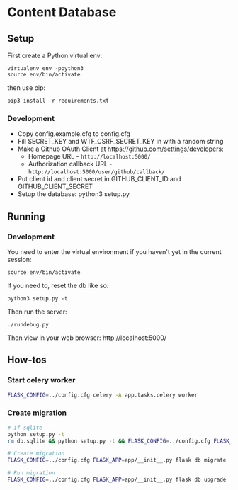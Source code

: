 # Content Database

## Setup

First create a Python virtual env:

	virtualenv env -ppython3
	source env/bin/activate

then use pip:

	pip3 install -r requirements.txt

### Development

* Copy config.example.cfg to config.cfg
* Fill SECRET_KEY and WTF_CSRF_SECRET_KEY in with a random string
* Make a Github OAuth Client at <https://github.com/settings/developers>:
	* Homepage URL - `http://localhost:5000/`
	* Authorization callback URL - `http://localhost:5000/user/github/callback/`
* Put client id and client secret in GITHUB_CLIENT_ID and GITHUB_CLIENT_SECRET
* Setup the database: python3 setup.py


## Running

### Development

You need to enter the virtual environment if you haven't yet in
the current session:

	source env/bin/activate

If you need to, reset the db like so:

	python3 setup.py -t

Then run the server:

	./rundebug.py

Then view in your web browser: http://localhost:5000/

## How-tos

### Start celery worker

```sh
FLASK_CONFIG=../config.cfg celery -A app.tasks.celery worker
```

### Create migration

```sh
# if sqlite
python setup.py -t
rm db.sqlite && python setup.py -t && FLASK_CONFIG=../config.cfg FLASK_APP=app/__init__.py flask db stamp head

# Create migration
FLASK_CONFIG=../config.cfg FLASK_APP=app/__init__.py flask db migrate

# Run migration
FLASK_CONFIG=../config.cfg FLASK_APP=app/__init__.py flask db upgrade
```
